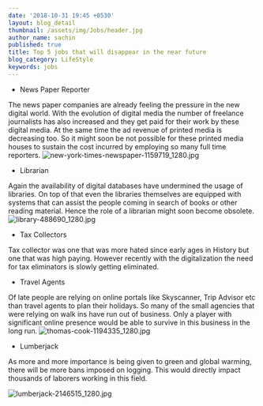 ```yaml
---
date: '2018-10-31 19:45 +0530'
layout: blog_detail
thumbnail: /assets/img/Jobs/header.jpg
author_name: sachin
published: true
title: Top 5 jobs that will disappear in the near future
blog_category: LifeStyle
keywords: jobs
---
```

- News Paper Reporter

The news paper companies are already feeling the pressure in the new digital world. With the evolution of digital media the number of freelance journalists has also increased and they get paid for their work by these digital media. At the same time the ad revenue of printed media is decreasing too. So it might soon be not possible for these printed media houses to sustain the cost incurred by employing so many full time reporters.
![new-york-times-newspaper-1159719_1280.jpg]({{site.baseurl}}/assets/img/Jobs/new-york-times-newspaper-1159719_1280.jpg)

- Librarian

Again the availability of digital databases have undermined the usage of libraries. On top of that even the libraries themselves are equipped with systems that can assist the people coming in search of books or other reading material. Hence the role of a librarian might soon become obsolete.
![library-488690_1280.jpg]({{site.baseurl}}/assets/img/Jobs/library-488690_1280.jpg)

- Tax Collectors

Tax collector was one that was more hated since early ages in History but one that was high paying. However recently with the digitalization the need for tax eliminators is slowly getting eliminated.

- Travel Agents

Of late people are relying on online portals like Skyscanner, Trip Advisor etc than travel agents to plan their holidays. So many of the small agencies that were relying on walk ins have run out of business. Only a player with significant online presence would be able to survive in this business in the long run.
![thomas-cook-1194335_1280.jpg]({{site.baseurl}}/assets/img/Jobs/thomas-cook-1194335_1280.jpg)
- Lumberjack

As more and more importance is being given to green and global warming, there will be more bans imposed on logging. This would directly impact thousands of laborers working in this field.

![lumberjack-2146515_1280.jpg]({{site.baseurl}}/assets/img/Jobs/lumberjack-2146515_1280.jpg)
